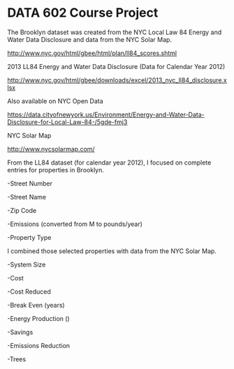 # DATA 602 Course Project

The Brooklyn dataset was created from the NYC Local Law 84 Energy and Water Data Disclosure and data from the NYC Solar Map.

http://www.nyc.gov/html/gbee/html/plan/ll84_scores.shtml

2013 LL84 Energy and Water Data Disclosure (Data for Calendar Year 2012)

http://www.nyc.gov/html/gbee/downloads/excel/2013_nyc_ll84_disclosure.xlsx

Also available on NYC Open Data

https://data.cityofnewyork.us/Environment/Energy-and-Water-Data-Disclosure-for-Local-Law-84-/5gde-fmj3

NYC Solar Map

http://www.nycsolarmap.com/

From the LL84 dataset (for calendar year 2012), I focused on complete entries for properties in Brooklyn.

-Street Number

-Street Name

-Zip Code

-Emissions (converted from M to pounds/year)

-Property Type

I combined those selected properties with data from the NYC Solar Map.

-System Size

-Cost

-Cost Reduced

-Break Even (years)

-Energy Production ()

-Savings

-Emissions Reduction

-Trees







